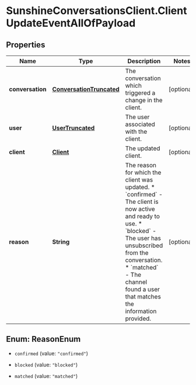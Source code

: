 # SunshineConversationsClient.ClientUpdateEventAllOfPayload

## Properties

Name | Type | Description | Notes
------------ | ------------- | ------------- | -------------
**conversation** | [**ConversationTruncated**](ConversationTruncated.md) | The conversation which triggered a change in the client. | [optional] 
**user** | [**UserTruncated**](UserTruncated.md) | The user associated with the client. | [optional] 
**client** | [**Client**](Client.md) | The updated client. | [optional] 
**reason** | **String** | The reason for which the client was updated. * &#x60;confirmed&#x60; - The client is now active and ready to use. * &#x60;blocked&#x60; - The user has unsubscribed from the conversation. * &#x60;matched&#x60; - The channel found a user that matches the information provided.  | [optional] 



## Enum: ReasonEnum


* `confirmed` (value: `"confirmed"`)

* `blocked` (value: `"blocked"`)

* `matched` (value: `"matched"`)




